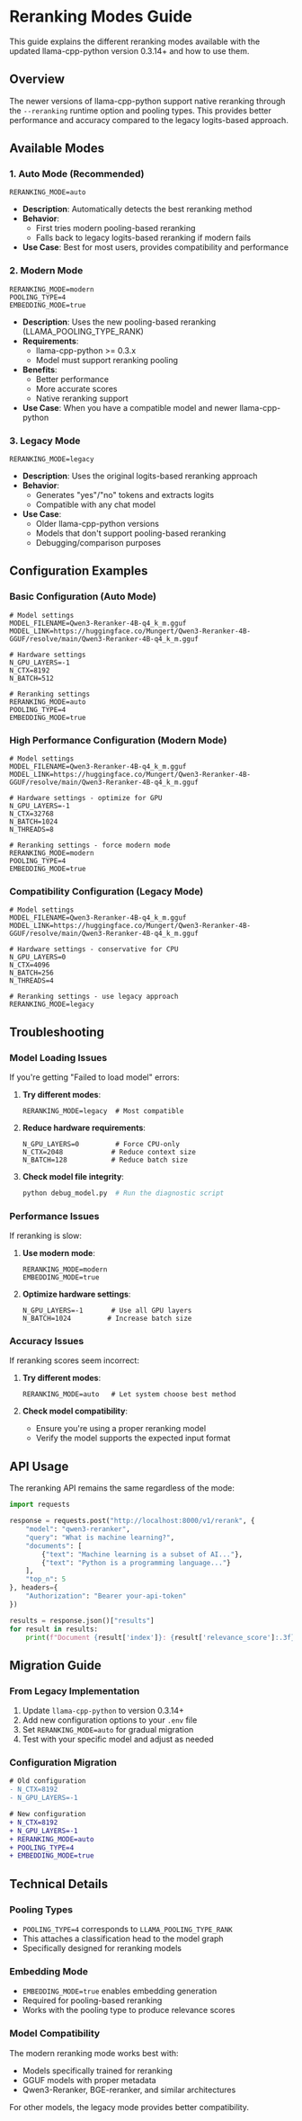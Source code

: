 # Reranking Modes Guide

This guide explains the different reranking modes available with the updated llama-cpp-python version 0.3.14+ and how to use them.

## Overview

The newer versions of llama-cpp-python support native reranking through the `--reranking` runtime option and pooling types. This provides better performance and accuracy compared to the legacy logits-based approach.

## Available Modes

### 1. Auto Mode (Recommended)
```env
RERANKING_MODE=auto
```
- **Description**: Automatically detects the best reranking method
- **Behavior**:
  - First tries modern pooling-based reranking
  - Falls back to legacy logits-based reranking if modern fails
- **Use Case**: Best for most users, provides compatibility and performance

### 2. Modern Mode
```env
RERANKING_MODE=modern
POOLING_TYPE=4
EMBEDDING_MODE=true
```
- **Description**: Uses the new pooling-based reranking (LLAMA_POOLING_TYPE_RANK)
- **Requirements**:
  - llama-cpp-python >= 0.3.x
  - Model must support reranking pooling
- **Benefits**:
  - Better performance
  - More accurate scores
  - Native reranking support
- **Use Case**: When you have a compatible model and newer llama-cpp-python

### 3. Legacy Mode
```env
RERANKING_MODE=legacy
```
- **Description**: Uses the original logits-based reranking approach
- **Behavior**:
  - Generates "yes"/"no" tokens and extracts logits
  - Compatible with any chat model
- **Use Case**:
  - Older llama-cpp-python versions
  - Models that don't support pooling-based reranking
  - Debugging/comparison purposes

## Configuration Examples

### Basic Configuration (Auto Mode)
```env
# Model settings
MODEL_FILENAME=Qwen3-Reranker-4B-q4_k_m.gguf
MODEL_LINK=https://huggingface.co/Mungert/Qwen3-Reranker-4B-GGUF/resolve/main/Qwen3-Reranker-4B-q4_k_m.gguf

# Hardware settings
N_GPU_LAYERS=-1
N_CTX=8192
N_BATCH=512

# Reranking settings
RERANKING_MODE=auto
POOLING_TYPE=4
EMBEDDING_MODE=true
```

### High Performance Configuration (Modern Mode)
```env
# Model settings
MODEL_FILENAME=Qwen3-Reranker-4B-q4_k_m.gguf
MODEL_LINK=https://huggingface.co/Mungert/Qwen3-Reranker-4B-GGUF/resolve/main/Qwen3-Reranker-4B-q4_k_m.gguf

# Hardware settings - optimize for GPU
N_GPU_LAYERS=-1
N_CTX=32768
N_BATCH=1024
N_THREADS=8

# Reranking settings - force modern mode
RERANKING_MODE=modern
POOLING_TYPE=4
EMBEDDING_MODE=true
```

### Compatibility Configuration (Legacy Mode)
```env
# Model settings
MODEL_FILENAME=Qwen3-Reranker-4B-q4_k_m.gguf
MODEL_LINK=https://huggingface.co/Mungert/Qwen3-Reranker-4B-GGUF/resolve/main/Qwen3-Reranker-4B-q4_k_m.gguf

# Hardware settings - conservative for CPU
N_GPU_LAYERS=0
N_CTX=4096
N_BATCH=256
N_THREADS=4

# Reranking settings - use legacy approach
RERANKING_MODE=legacy
```

## Troubleshooting

### Model Loading Issues
If you're getting "Failed to load model" errors:

1. **Try different modes**:
   ```env
   RERANKING_MODE=legacy  # Most compatible
   ```

2. **Reduce hardware requirements**:
   ```env
   N_GPU_LAYERS=0         # Force CPU-only
   N_CTX=2048            # Reduce context size
   N_BATCH=128           # Reduce batch size
   ```

3. **Check model file integrity**:
   ```bash
   python debug_model.py  # Run the diagnostic script
   ```

### Performance Issues
If reranking is slow:

1. **Use modern mode**:
   ```env
   RERANKING_MODE=modern
   EMBEDDING_MODE=true
   ```

2. **Optimize hardware settings**:
   ```env
   N_GPU_LAYERS=-1       # Use all GPU layers
   N_BATCH=1024         # Increase batch size
   ```

### Accuracy Issues
If reranking scores seem incorrect:

1. **Try different modes**:
   ```env
   RERANKING_MODE=auto   # Let system choose best method
   ```

2. **Check model compatibility**:
   - Ensure you're using a proper reranking model
   - Verify the model supports the expected input format

## API Usage

The reranking API remains the same regardless of the mode:

```python
import requests

response = requests.post("http://localhost:8000/v1/rerank", {
    "model": "qwen3-reranker",
    "query": "What is machine learning?",
    "documents": [
        {"text": "Machine learning is a subset of AI..."},
        {"text": "Python is a programming language..."}
    ],
    "top_n": 5
}, headers={
    "Authorization": "Bearer your-api-token"
})

results = response.json()["results"]
for result in results:
    print(f"Document {result['index']}: {result['relevance_score']:.3f}")
```

## Migration Guide

### From Legacy Implementation
1. Update `llama-cpp-python` to version 0.3.14+
2. Add new configuration options to your `.env` file
3. Set `RERANKING_MODE=auto` for gradual migration
4. Test with your specific model and adjust as needed

### Configuration Migration
```diff
# Old configuration
- N_CTX=8192
- N_GPU_LAYERS=-1

# New configuration
+ N_CTX=8192
+ N_GPU_LAYERS=-1
+ RERANKING_MODE=auto
+ POOLING_TYPE=4
+ EMBEDDING_MODE=true
```

## Technical Details

### Pooling Types
- `POOLING_TYPE=4` corresponds to `LLAMA_POOLING_TYPE_RANK`
- This attaches a classification head to the model graph
- Specifically designed for reranking models

### Embedding Mode
- `EMBEDDING_MODE=true` enables embedding generation
- Required for pooling-based reranking
- Works with the pooling type to produce relevance scores

### Model Compatibility
The modern reranking mode works best with:
- Models specifically trained for reranking
- GGUF models with proper metadata
- Qwen3-Reranker, BGE-reranker, and similar architectures

For other models, the legacy mode provides better compatibility.
